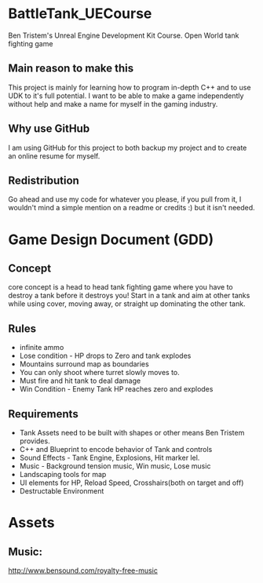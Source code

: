 # BattleTank_UECourse
Ben Tristem's Unreal Engine Development Kit Course. Open World tank fighting game

## Main reason to make this
This project is mainly for learning how to program in-depth C++ and to use UDK to it's full potential. 
I want to be able to make a game independently without help and make a name for myself in the gaming industry.

## Why use GitHub
I am using GitHub for this project to both backup my project and to create an online resume for myself.

## Redistribution
Go ahead and use my code for whatever you please, if you pull from it, I wouldn't mind a simple mention on a readme or credits :) but it isn't needed. 

# Game Design Document (GDD)

## Concept
core concept is a head to head tank fighting game where you have to destroy a tank before it destroys you!
Start in a tank and aim at other tanks while using cover, moving away, or straight up dominating the other tank.

## Rules
* infinite ammo
* Lose condition - HP drops to Zero and tank explodes
* Mountains surround map as boundaries
* You can only shoot where turret slowly moves to.
* Must fire and hit tank to deal damage
* Win Condition - Enemy Tank HP reaches zero and explodes

## Requirements
* Tank Assets need to be built with shapes or other means Ben Tristem provides.
* C++ and Blueprint to encode behavior of Tank and controls
* Sound Effects - Tank Engine, Explosions, Hit marker lel.
* Music - Background tension music, Win music, Lose music
* Landscaping tools for map
* UI elements for HP, Reload Speed, Crosshairs(both on target and off)
* Destructable Environment

# Assets

## Music: 
http://www.bensound.com/royalty-free-music